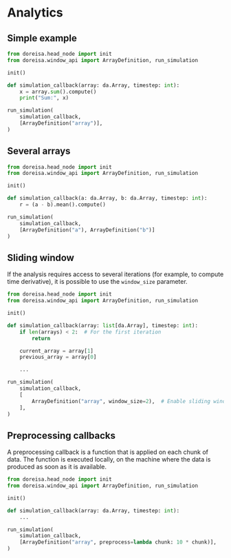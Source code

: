 # Analytics

## Simple example

```python
from doreisa.head_node import init
from doreisa.window_api import ArrayDefinition, run_simulation

init()

def simulation_callback(array: da.Array, timestep: int):
    x = array.sum().compute()
    print("Sum:", x)

run_simulation(
    simulation_callback,
    [ArrayDefinition("array")],
)
```

## Several arrays

```python
from doreisa.head_node import init
from doreisa.window_api import ArrayDefinition, run_simulation

init()

def simulation_callback(a: da.Array, b: da.Array, timestep: int):
    r = (a - b).mean().compute()

run_simulation(
    simulation_callback,
    [ArrayDefinition("a"), ArrayDefinition("b")]
)
```

## Sliding window

If the analysis requires access to several iterations (for example, to compute time derivative), it is possible to use the `window_size` parameter.

```python
from doreisa.head_node import init
from doreisa.window_api import ArrayDefinition, run_simulation

init()

def simulation_callback(array: list[da.Array], timestep: int):
    if len(arrays) < 2:  # For the first iteration
        return

    current_array = array[1]
    previous_array = array[0]

    ...

run_simulation(
    simulation_callback,
    [
        ArrayDefinition("array", window_size=2),  # Enable sliding window
    ],
)
```

## Preprocessing callbacks

A preprocessing callback is a function that is applied on each chunk of data. The function is executed locally, on the machine where the data is produced as soon as it is available.

```python
from doreisa.head_node import init
from doreisa.window_api import ArrayDefinition, run_simulation

init()

def simulation_callback(array: da.Array, timestep: int):
    ...

run_simulation(
    simulation_callback,
    [ArrayDefinition("array", preprocess=lambda chunk: 10 * chunk)],
)
```